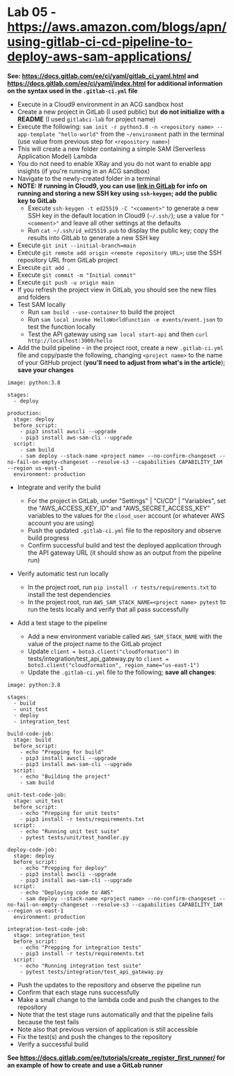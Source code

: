 # Lab 05 - https://aws.amazon.com/blogs/apn/using-gitlab-ci-cd-pipeline-to-deploy-aws-sam-applications/

**See: https://docs.gitlab.com/ee/ci/yaml/gitlab_ci_yaml.html and https://docs.gitlab.com/ee/ci/yaml/index.html for additional information on the syntax used in the `.gitlab-ci.yml` file**

* Execute in a Cloud9 environment in an ACG sandbox host
* Create a new project in GitLab (I used public) but **do not initialize with a README** (I used `gitlabci-lab` for project name)
* Execute the following: `sam init -r python3.8 -n <repository name> --app-template "hello-world"` from the `~/environment` path in the terminal (use value from previous step for `<repository name>`)
* This will create a new folder containing a simple SAM (Serverless Application Model) Lambda
* You do not need to enable XRay and you do not want to enable app insights (if you're running in an ACG sandbox)
* Navigate to the newly-created folder in a terminal
* **NOTE: If running in Cloud9, you can use [link in GitLab](https://docs.gitlab.com/ee/user/ssh.html) for info on running and storing a new SSH key using `ssh-keygen`; add the public key to GitLab**
  - Execute `ssh-keygen -t ed25519 -C "<comment>"` to generate a new SSH key in the default location in Cloud9 (`~/.ssh/`); use a value for `"<comment>"` and leave all other settings at the defaults
  - Run `cat ~/.ssh/id_ed25519.pub` to display the public key; copy the results into GitLab to generate a new SSH key
* Execute `git init --initial-branch=main`
* Execute `git remote add origin <remote repository URL>`; use the SSH repository URL from GitLab project
* Execute `git add .`
* Execute `git commit -m "Initial commit"`
* Execute `git push -u origin main`
* If you refresh the project view in GitLab, you should see the new files and folders
* Test SAM locally
  - Run `sam build --use-container` to build the project
  - Run `sam local invoke HelloWorldFunction -e events/event.json` to test the function locally
  - Test the API gateway using `sam local start-api` and then `curl http://localhost:3000/hello`
* Add the build pipeline - in the project root, create a new `.gitlab-ci.yml` file and copy/paste the following, changing `<project name>` to the name of your GitHub project (**you'll need to adjust from what's in the article**); **save your changes**

```
image: python:3.8

stages:
  - deploy

production:
  stage: deploy
  before_script:
    - pip3 install awscli --upgrade
    - pip3 install aws-sam-cli --upgrade
  script:
    - sam build
    - sam deploy --stack-name <project name> --no-confirm-changeset --no-fail-on-empty-changeset --resolve-s3 --capabilities CAPABILITY_IAM --region us-east-1
  environment: production
```

* Integrate and verify the build
  - For the project in GitLab, under "Settings" | "CI/CD" | "Variables", set the "AWS_ACCESS_KEY_ID" and "AWS_SECRET_ACCESS_KEY" variables to the values for the `cloud_user` account (or whatever AWS account you are using)
  - Push the updated `.gitlab-ci.yml` file to the repository and observe build progress
  - Confirm successful build and test the deployed application through the API gateway URL (it should show as an output from the pipeline run)

* Verify automatic test run locally
  - In the project root, run `pip install -r tests/requirements.txt` to install the test dependencies
  - In the project root, run `AWS_SAM_STACK_NAME=<project name> pytest` to run the tests locally and verify that all pass successfully

* Add a test stage to the pipeline
  - Add a new environment variable called `AWS_SAM_STACK_NAME` with the value of the project name to the GitLab project
  - Update `client = boto3.client("cloudformation")` in tests/integration/test_api_gateway.py to `client = boto3.client("cloudformation", region_name="us-east-1")`
  - Update the `.gitlab-ci.yml` file to the following; **save all changes**:

```
image: python:3.8

stages:
  - build
  - unit_test
  - deploy
  - integration_test

build-code-job:
  stage: build
  before_script:
    - echo "Prepping for build"
    - pip3 install awscli --upgrade
    - pip3 install aws-sam-cli --upgrade
  script:
    - echo "Building the project"
    - sam build

unit-test-code-job:
  stage: unit_test
  before_script:
    - echo "Prepping for unit tests"
    - pip3 install -r tests/requirements.txt
  script:
    - echo "Running unit test suite"
    - pytest tests/unit/test_handler.py

deploy-code-job:
  stage: deploy
  before_script:
    - echo "Prepping for deploy"
    - pip3 install awscli --upgrade
    - pip3 install aws-sam-cli --upgrade
  script:
    - echo "Deploying code to AWS"
    - sam deploy --stack-name <project name> --no-confirm-changeset --no-fail-on-empty-changeset --resolve-s3 --capabilities CAPABILITY_IAM --region us-east-1
  environment: production

integration-test-code-job:
  stage: integration_test
  before_script:
    - echo "Prepping for integration tests"
    - pip3 install -r tests/requirements.txt
  script:
    - echo "Running integration test suite"
    - pytest tests/integration/test_api_gateway.py
```

* Push the updates to the repository and observe the pipeline run
* Confirm that each stage runs successfully
* Make a small change to the lambda code and push the changes to the repository
* Note that the test stage runs automatically and that the pipeline fails because the test fails
* Note also that previous version of application is still accessible
* Fix the test(s) and push the changes to the repository
* Verify a successful build

**See https://docs.gitlab.com/ee/tutorials/create_register_first_runner/ for an example of how to create and use a GitLab runner**
